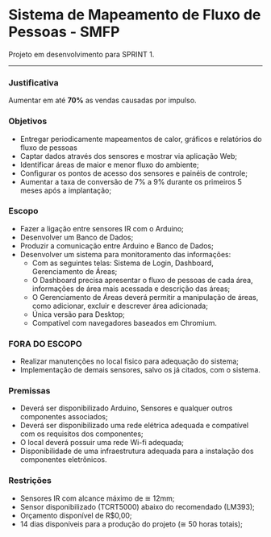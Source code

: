 # Sistema de Mapeamento de Fluxo de Pessoas - SMFP
Projeto em desenvolvimento para SPRINT 1.

--- 

### Justificativa
Aumentar em até **70%** as vendas causadas por impulso.

### Objetivos
- Entregar periodicamente mapeamentos de calor, gráficos e relatórios do fluxo de pessoas
- Captar dados através dos sensores e mostrar via aplicação Web;
- Identificar áreas de maior e menor fluxo do ambiente;
- Configurar os pontos de acesso dos sensores e painéis de controle;
- Aumentar a taxa de conversão de 7% a 9% durante os primeiros 5 meses após a implantação;


### Escopo
- Fazer a ligação entre sensores IR com o Arduino;
- Desenvolver um Banco de Dados;
- Produzir a comunicação entre Arduino e Banco de Dados;
- Desenvolver um sistema para monitoramento das informações:
  - Com as seguintes telas: Sistema de Login, Dashboard, Gerenciamento de Áreas;
  - O Dashboard precisa apresentar o fluxo de pessoas de cada área, informações de área mais acessada e descrição das áreas;
  - O Gerenciamento de Áreas deverá permitir a manipulação de áreas, como adicionar, excluir e descrever área adicionada;
  - Única versão para Desktop;
  - Compatível com navegadores baseados em Chromium.
 
### FORA DO ESCOPO
- Realizar manutenções no local fisico para adequação do sistema;
- Implementação de demais sensores, salvo os já citados, com o sistema. 

### Premissas
- Deverá ser disponibilizado Arduino, Sensores e qualquer outros		 componentes associados;
- Deverá ser disponibilizado uma rede elétrica adequada e compatível com os requisitos dos componentes;
- O local deverá possuir uma rede Wi-fi adequada;
- Disponibilidade de uma infraestrutura adequada para a instalação dos componentes eletrônicos.

### Restrições
- Sensores IR com alcance máximo de ≅ 12mm;
- Sensor disponibilizado (TCRT5000) abaixo do recomendado (LM393);
- Orçamento disponível de R$0,00;
- 14 dias disponíveis para a produção do projeto (≅ 50 horas totais);
